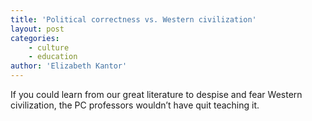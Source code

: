 ```yaml
---
title: 'Political correctness vs. Western civilization'
layout: post
categories:
    - culture
    - education
author: 'Elizabeth Kantor'
---
```


If you could learn from our great literature to despise and fear Western civilization, the PC professors wouldn’t have quit teaching it.